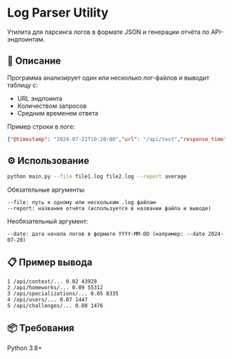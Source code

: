 # Log Parser Utility

Утилита для парсинга логов в формате JSON и генерации отчёта по API-эндпоинтам.

## 📌 Описание

Программа анализирует один или несколько лог-файлов и выводит таблицу с:

- URL эндпоинта
- Количеством запросов
- Средним временем ответа

Пример строки в логе:

```json
{"@timestamp": "2024-07-22T10:20:00","url": "/api/test","response_time": 0.2}"
```

## ⚙️ Использование

```bash
python main.py --file file1.log file2.log --report average
```

Обязательные аргументы:
```
--file: путь к одному или нескольким .log файлам
--report: название отчёта (используется в названии файла и выводе)
```

Необязательный аргумент:
```
--date: дата начала логов в формате YYYY-MM-DD (например: --date 2024-07-20)
```

## 📋 Пример вывода

```
1 /api/context/... 0.02 43928
2 /api/homeworks/... 0.09 55312
3 /api/specializations/... 0.05 8335
4 /api/users/... 0.07 1447
5 /api/challenges/... 0.08 1476
```

## 📦 Требования

Python 3.8+
